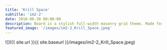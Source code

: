 ```yaml
---
title: 'Krill Space'
subtitle: 'im2-2'
date: 2018-06-30 00:00:00
description: Board is a stylish full-width masonry grid theme. Made for designers, artists, photographers and developers to show off their best work.
featured_image: '/images/im2-2_Krill_Space.jpeg'
---
```


![]({{ site.url }}{{ site.baseurl }}/images/im2-2_Krill_Space.jpeg)


